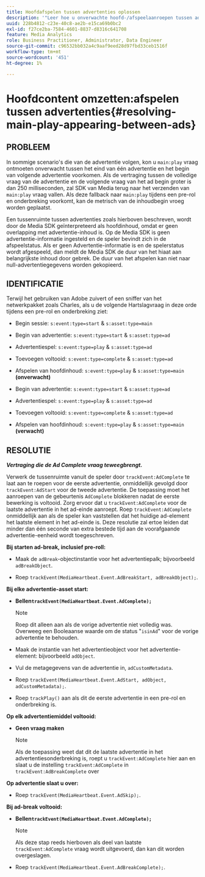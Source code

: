 ```yaml
---
title: Hoofdafspelen tussen advertenties oplossen
description: '"Leer hoe u onverwachte hoofd-/afspeelaanroepen tussen advertenties kunt afhandelen."'
uuid: 228b4812-c23e-40c8-ae2b-e15ca69b0bc2
exl-id: f27ce2ba-7584-4601-8837-d8316c641708
feature: Media Analytics
role: Business Practitioner, Administrator, Data Engineer
source-git-commit: c96532bb032a4c9aaf9eed28d97fbd33ceb1516f
workflow-type: tm+mt
source-wordcount: '451'
ht-degree: 1%

---
```


# Hoofdcontent omzetten:afspelen tussen advertenties{#resolving-main-play-appearing-between-ads}

## PROBLEEM

In sommige scenario&#39;s die van de advertentie volgen, kon u `main:play` vraag ontmoeten onverwacht tussen het eind van één advertentie en het begin van volgende advertentie voorkomen. Als de vertraging tussen de volledige vraag van de advertentie en de volgende vraag van het ad begin groter is dan 250 milliseconden, zal SDK van Media terug naar het verzenden van `main:play` vraag vallen. Als deze fallback naar `main:play` tijdens een pre-rol en onderbreking voorkomt, kan de metrisch van de inhoudbegin vroeg worden geplaatst.

Een tussenruimte tussen advertenties zoals hierboven beschreven, wordt door de Media SDK geïnterpreteerd als hoofdinhoud, omdat er geen overlapping met advertentie-inhoud is. Op de Media SDK is geen advertentie-informatie ingesteld en de speler bevindt zich in de afspeelstatus. Als er geen Advertentie-informatie is en de spelerstatus wordt afgespeeld, dan meldt de Media SDK de duur van het hiaat aan belangrijkste inhoud door gebrek. De duur van het afspelen kan niet naar null-advertentiegegevens worden gekopieerd.

## IDENTIFICATIE

Terwijl het gebruiken van Adobe zuivert of een sniffer van het netwerkpakket zoals Charles, als u de volgende Hartslagvraag in deze orde tijdens een pre-rol en onderbreking ziet:

* Begin sessie: `s:event:type=start` &amp; `s:asset:type=main`
* Begin van advertentie: `s:event:type=start` &amp; `s:asset:type=ad`
* Advertentiespel: `s:event:type=play` &amp; `s:asset:type=ad`
* Toevoegen voltooid: `s:event:type=complete` &amp; `s:asset:type=ad`
* Afspelen van hoofdinhoud: `s:event:type=play` &amp; `s:asset:type=main` **(onverwacht)**

* Begin van advertentie: `s:event:type=start` &amp; `s:asset:type=ad`
* Advertentiespel: `s:event:type=play` &amp; `s:asset:type=ad`
* Toevoegen voltooid: `s:event:type=complete` &amp; `s:asset:type=ad`
* Afspelen van hoofdinhoud: `s:event:type=play` &amp; `s:asset:type=main` **(verwacht)**

## RESOLUTIE

***Vertraging die de Ad Complete vraag teweegbrengt.***

Verwerk de tussenruimte vanuit de speler door `trackEvent:AdComplete` te laat aan te roepen voor de eerste advertentie, onmiddellijk gevolgd door `trackEvent:AdStart` voor de tweede advertentie. De toepassing moet het aanroepen van de gebeurtenis `AdComplete` blokkeren nadat de eerste bewerking is voltooid. Zorg ervoor dat u `trackEvent:AdComplete` voor de laatste advertentie in het ad-einde aanroept. Roep `trackEvent:AdComplete` onmiddellijk aan als de speler kan vaststellen dat het huidige ad-element het laatste element in het ad-einde is. Deze resolutie zal ertoe leiden dat minder dan één seconde van extra bestede tijd aan de voorafgaande advertentie-eenheid wordt toegeschreven.

**Bij starten ad-break, inclusief pre-roll:**

* Maak de `adBreak`-objectinstantie voor het advertentiepalk; bijvoorbeeld `adBreakObject`.

* Roep `trackEvent(MediaHeartbeat.Event.AdBreakStart, adBreakObject);`.

**Bij elke advertentie-asset start:**

* **Bellen`trackEvent(MediaHeartbeat.Event.AdComplete);`**

   >[!NOTE]
   >
   >Roep dit alleen aan als de vorige advertentie niet volledig was. Overweeg een Booleaanse waarde om de status &quot;`isinAd`&quot; voor de vorige advertentie te behouden.

* Maak de instantie van het advertentieobject voor het advertentie-element: bijvoorbeeld `adObject`.
* Vul de metagegevens van de advertentie in, `adCustomMetadata`.
* Roep `trackEvent(MediaHeartbeat.Event.AdStart, adObject, adCustomMetadata);`.
* Roep `trackPlay()` aan als dit de eerste advertentie in een pre-rol en onderbreking is.

**Op elk advertentiemiddel voltooid:**

* **Geen vraag maken**

   >[!NOTE]
   >
   >Als de toepassing weet dat dit de laatste advertentie in het advertentiesonderbreking is, roept u `trackEvent:AdComplete` hier aan en slaat u de instelling `trackEvent:AdComplete` in `trackEvent:AdBreakComplete` over

**Op advertentie slaat u over:**

* Roep `trackEvent(MediaHeartbeat.Event.AdSkip);`.

**Bij ad-break voltooid:**

* **Bellen`trackEvent(MediaHeartbeat.Event.AdComplete);`**

   >[!NOTE]
   >
   >Als deze stap reeds hierboven als deel van laatste `trackEvent:AdComplete` vraag wordt uitgevoerd, dan kan dit worden overgeslagen.

* Roep `trackEvent(MediaHeartbeat.Event.AdBreakComplete);`.
